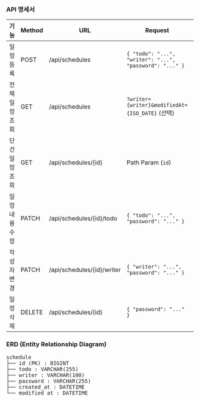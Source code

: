 ### API 명세서
| 기능             | Method | URL                         | Request                                | Response           | HTTP Status |
|------------------|--------|-----------------------------|----------------------------------------|--------------------|-------------|
| 일정 등록         | POST   | /api/schedules              | `{ "todo": "...", "writer": "...", "password": "..." }` | 생성된 일정 정보  | 201 Created |
| 전체 일정 조회    | GET    | /api/schedules              | `?writer={writer}&modifiedAt={ISO_DATE}` (선택) | 일정 리스트       | 200 OK      |
| 단건 일정 조회    | GET    | /api/schedules/{id}         | Path Param (`id`)                      | 일정 1건 정보       | 200 OK      |
| 일정 내용 수정     | PATCH  | /api/schedules/{id}/todo    | `{ "todo": "...", "password": "..." }` | 수정된 일정 정보    | 200 OK      |
| 작성자 변경       | PATCH  | /api/schedules/{id}/writer  | `{ "writer": "...", "password": "..." }` | 수정된 일정 정보 | 200 OK      |
| 일정 삭제         | DELETE | /api/schedules/{id}         | `{ "password": "..." }`                | 없음               | 200 OK      |

### ERD (Entity Relationship Diagram)
<pre>schedule
├── id (PK) : BIGINT
├── todo : VARCHAR(255)
├── writer : VARCHAR(100)
├── password : VARCHAR(255)
├── created_at : DATETIME
└── modified_at : DATETIME</pre>
